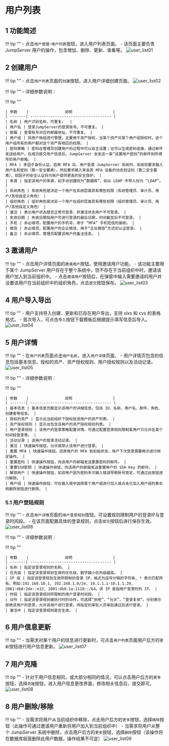 # 用户列表
## 1 功能简述
!!! tip ""
    - 点击`用户管理`-`用户列表`按钮，进入用户列表页面。
    - 该页面主要负责 JumpServer 用户的操作，包含增加、删除、更新、查看等。
![user_list01](../../../img/user_list01.png)

## 2 创建用户
!!! tip ""
    - 点击`用户列表`页面的`创建`按钮，进入用户详细创建页面。
![user_list02](../../../img/user_list02.png)

!!! tip ""
    - 详细参数说明：

!!! tip ""

    | 参数    |                说明                  |
    | -------| ------------------------------------ |
    | 名称 | 用户识别名称，可重复。  |
    | 用户名 | 登录JumpServer的登录账号，不可重复。 |
    | 邮箱 | 登录账号对应的邮箱地址，不可重复。 |
    | 用户组 | 将用户按组进行管理，主要用于资产授权，当某个资产对某个用户组授权时，这个用户组所有的用户都对这个资产有相应的权限。 |
    | 密码策略 | 密码在管理员创建用户的过程中可以自主设置；也可以生成密码连接，通过邮件发送给用户。在成功提交用户信息后，JumpServer 会发送一条“设置用户密码”的邮件到所填写的用户邮箱。 |
    | MFA | 多因子身份认证。启用 MFA 后，用户登录 JumpServer 系统时，系统将要求输入用户名和密码（第一安全要素），然后要求输入来自其 MFA 设备的动态验证码（第二安全要素），双因子的安全认证将为账户提供更高的安全保护。 |
    | 来源 | 指定该用户的来源，如手动创建则为“数据库”，如从 LDAP 中导入则为 “LDAP”。 |
    | 系统角色 | 系统角色是决定一个用户在系统层面具有哪些权限（系统管理员、审计员、用户/其他自定义角色） |
    | 组织角色 | 组织角色是决定一个用户在组织层面具有哪些权限（组织管理员、审计员、用户/其他自定义角色） |
    | 激活 | 表示用户状态是否正常可登录，非激活状态用户不可登录。 |
    | 失效日期 | 失效日期指用户可进行登录的最后日期，时间截至后不可登录。 |
    | 手机 | 非必填项，配置用户的手机号，用于 “MFA” 手机短信的接收。 |
    | 微信 | 非必填项，配置用户的企业微信，用于“企业微信”方式的认证登录。 |
    | 备注 | 非必填项，管理员配置该用户的备注信息。 |

## 3 邀请用户
!!! tip ""
    - 点击用户详情页面的`邀请用户`按钮，使用邀请用户功能。
    - 该功能主要用于某个 JumpServer 用户存在于整个系统中，但不存在于当前组织中时，邀请该用户加入到当前组织中。
    - 点击`邀请用户`按钮后，在弹窗中输入需要邀请的用户并设置该用户在当前组织中的组织角色，点击`提交`按钮保存。
![user_list03](../../../img/user_list03.png)

## 4 用户导入导出
!!! tip ""
    - 用户支持导入创建、更新和已存在用户导出，支持 xlxs 和 cvs 的表格格式。
    - 首次导入，可点击`导入`按钮下载模板后根据提示填写信息后导入。
![user_list04](../../../img/user_list04.png)

## 5 用户详情
!!! tip ""
    - 在`用户列表`页面点击`用户名称`，进入`用户详情`页面。
    - 用户详情页包含的信息包括基本信息、授权的资产、资产授权规则、用户授权规则以及活动记录。
![user_list05](../../../img/user_list05.png)

!!! tip ""
    - 详细参数说明：

!!! tip ""

    | 参数    |                说明                  |
    | -------| ------------------------------------ |
    | 基本信息 | 基本信息页面显示该用户的详细信息，包括 ID、名称、用户名、邮件、角色、创建者等信息。 |
    | 授权的资产 | 显示出当前组织下授权给该用户的资产列表。 |
    | 资产授权规则 | 显示出包含该用户的资产授权规则列表。 |
    | 用户登录规则 | 该用户的登录策略配置详情。可通过配置登录规则限制某用户只允许在某个时间段登录等。 |
    | 活动记录 | 该用户的登录活动记录。 |
    | 激活 | 快速操作按钮，允许或禁止该用户进行登录。 |
    | 重置 MFA | 快速操作按钮，还原用户的 MFA 到初始状态，用户下次登录需要再次进行绑定操作。 |
    | 重置密码 | 快速操作按钮，向该用户的邮箱发送重置密码的邮件。 |
    | 重置SSH密钥 | 快速操作按钮，向该用户的邮箱发送重置用户的 SSH Key 的邮件。 |
    | 解锁用户 | 快速操作按钮，如该用户因为密码多次输入错误导致账号锁定，可通过此按钮进行解锁。 |
    | 用户组 | 快速操作按钮，可在输入框中选择某个用户组进行加入或点击已加入用户组列表右侧删除按钮进行删除。 |

### 5.1 用户登陆规则
!!! tip ""
    - 点击`用户详情`页面的`用户登录规则`按钮，可设置规则限制用户的登录IP与登录时间段。
    - 在该页面配置具体的登录规则，点击`提交`按钮后进行保存生效。
![user_list06](../../../img/user_list06.png)

!!! tip ""
    - 详细参数说明：

!!! tip ""

    | 参数    |                说明                  |
    | -------| ------------------------------------ |
    | 名称 | 指定该登录规则的名称。 |
    | 优先级 | 指定该登录规则生效的优先级，数字越小优先级越高。 |
    | IP 组 | 指定该登录规则生效所限制的登录 IP，格式为逗号分隔的字符串, * 表示匹配所有。例如:192.168.10.1, 192.168.1.0/24, 10.1.1.1-10.1.1.20, 2001:db8:2de::e13, 2001:db8:1a:1110::/64。该 IP 是指用户登录时的 IP。 |
    | 时段 | 指定该登录规则所限制的用户登录时间段。 |
    | 动作 | 指定该登录规则被执行时的动作，可选择“拒绝”，“允许”，“登录复核”。分别表示拒绝该用户的登录，允许该用户进行登录，待指定的审批人员审批通过后进行登录。 |
    | 激活中 | 指定该登录规则是否生效。 |

## 6 用户信息更新
!!! tip ""
    - 当需求对某个用户的信息进行更新时，可点击`用户列表`页面用户后方的`更新`按钮进行用户信息更新。
![user_list07](../../../img/user_list07.png)

## 7 用户克隆
!!! tip ""
    - 针对于用户信息相同，或大部分相同的情况，可以点击用户后方的`更多`按钮，选择`克隆`按钮，进入用户信息更改界面，修改相关信息后，提交即可。
![user_list08](../../../img/user_list08.png)

## 8 用户删除/移除
!!! tip ""
    - 当需求将用户从当前组织中移除，点击用户后方的`更多`按钮，选择`移除`按钮（此操作可通过邀请用户重新将用户加入到当前组织中）
    - 当需求将用户从整个 JumpServer 系统中删除，点击用户后方的`更多`按钮，选择`删除`按钮（该操作将在数据库层面删除此用户数据，操作结果不可逆）
![user_list09](../../../img/user_list09.png) 